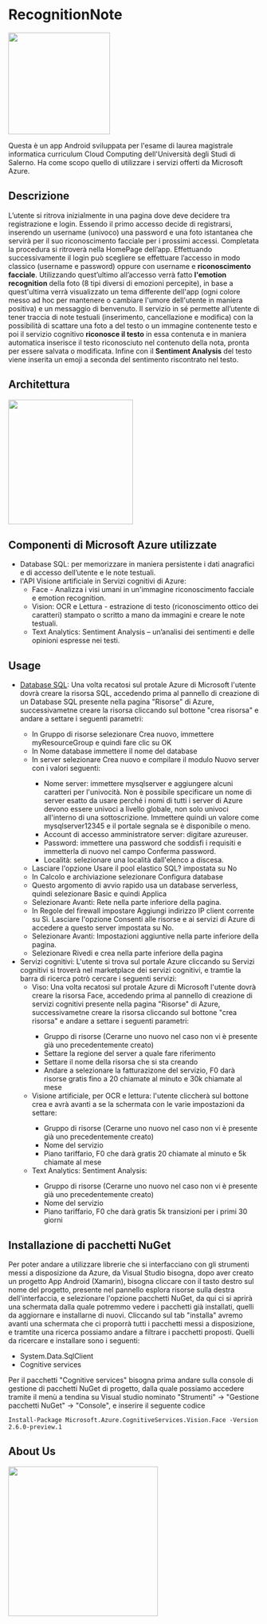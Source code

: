 # RecognitionNote

<img align="center" height="204" src="https://github.com/mario-santoro/FaceUnlockVocalNote/blob/master/immagini/icona cloud.png" >

Questa è un app Android sviluppata per l'esame di laurea magistrale informatica curriculum Cloud Computing dell'Università degli Studi di Salerno.
Ha come scopo quello di utilizzare i servizi offerti da Microsoft Azure. 

## Descrizione
L’utente si ritrova inizialmente in una pagina dove deve decidere tra registrazione e login. Essendo il primo accesso decide di registrarsi, inserendo un username (univoco) una password e una foto istantanea che servirà per il suo riconoscimento facciale per i prossimi accessi. Completata la procedura si ritroverà nella HomePage dell’app.
Effettuando successivamente il login può scegliere se effettuare l’accesso in modo classico (username e password) oppure con username e <b>riconoscimento facciale</b>. Utilizzando quest’ultimo all’accesso verrà fatto <b>l'emotion recognition</b> della foto (8 tipi diversi di emozioni percepite), in base a quest'ultima verrà visualizzato un tema differente dell'app (ogni colore messo ad hoc per mantenere o cambiare l'umore dell'utente in maniera positiva) e un messaggio di benvenuto. 
Il servizio in sé permette all’utente di tener traccia di note testuali (inserimento, cancellazione e modifica) con la possibilità di scattare una foto a del testo o un immagine contenente testo e poi il servizio cognitivo <b>riconosce il testo</b> in essa contenuta e in maniera automatica inserisce il testo riconosciuto nel contenuto della nota, pronta per essere salvata o modificata. Infine con il <b>Sentiment Analysis</b> del testo viene inserita un emoji a seconda del sentimento riscontrato nel testo.

## Architettura
<img align="center" height="250" src="https://github.com/mario-santoro/RecognitionNote/blob/master/immagini/architettura.jpg?raw=true" >

## Componenti di Microsoft Azure utilizzate 
 <ul>
	<li>Database SQL: per memorizzare in maniera persistente i dati anagrafici e di accesso dell’utente e le note testuali.</li>
	<li>l'API Visione artificiale in Servizi cognitivi di Azure: 
	<ul>
		<li>Face - Analizza i visi umani in un'immagine riconoscimento facciale e emotion recognition.</li>
		<li>Vision: OCR e Lettura - estrazione di testo (riconoscimento ottico dei caratteri) stampato o scritto a mano da immagini e creare le note testuali.</li> 
		<li>Text Analytics: Sentiment Analysis – un’analisi dei sentimenti e delle opinioni espresse nei testi.</li>
	</ul>
</ul>

## Usage
<ul>
	<li><a href="https://docs.microsoft.com/it-it/azure/azure-sql/database/single-database-create-quickstart?tabs=azure-portal">Database SQL</a>:  Una volta recatosi sul protale Azure di Microsoft l'utente dovrà creare la risorsa SQL, accedendo prima al pannello di creazione di un Database SQL presente nella pagina "Risorse" di Azure, successivametne creare la risorsa cliccando sul bottone "crea risorsa" e andare a settare i seguenti parametri: </li>
	<ul>
		<li>In Gruppo di risorse selezionare Crea nuovo, immettere myResourceGroup e quindi fare clic su OK</li>
		<li>In Nome database immettere il nome del database</li>
		<li>In server selezionare Crea nuovo e compilare il modulo Nuovo server con i valori seguenti:</li>
		<ul>
			<li>Nome server: immettere mysqlserver e aggiungere alcuni caratteri per l'univocità. Non è possibile specificare un nome di server esatto da usare perché i nomi di tutti i server di Azure devono essere univoci a livello globale, non solo univoci all'interno di una sottoscrizione. Immettere quindi un valore come mysqlserver12345 e il portale segnala se è disponibile o meno.</li>
			<li>Account di accesso amministratore server: digitare azureuser.</li>
			<li>Password: immettere una password che soddisfi i requisiti e immetterla di nuovo nel campo Conferma password.</li>
			<li>Località: selezionare una località dall'elenco a discesa.</li>
		</ul>
		<li>Lasciare l'opzione Usare il pool elastico SQL? impostata su No</li>
		<li>In Calcolo e archiviazione selezionare Configura database</li>
		<li>Questo argomento di avvio rapido usa un database serverless, quindi selezionare Basic e quindi Applica</li>
		<li>Selezionare Avanti: Rete nella parte inferiore della pagina.</li>
		<li>In Regole del firewall impostare Aggiungi indirizzo IP client corrente su Sì. Lasciare l'opzione Consenti alle risorse e ai servizi di Azure di accedere a questo server impostata su No.
</li>
		<li>Selezionare Avanti: Impostazioni aggiuntive nella parte inferiore della pagina.</li>
		<li>Selezionare Rivedi e crea nella parte inferiore della pagina</li>		
	</ul>
	<li>Servizi cognitivi: L'utente si trova sul portale Azure cliccando su Servizi cognitivi si troverà nel marketplace dei servizi cognitivi, e tramtie la barra di ricerca potrò cercare i seguenti servizi:
	<ul>
		<li>Viso: Una volta recatosi sul protale Azure di Microsoft l'utente dovrà creare la risorsa Face, accedendo prima al pannello di creazione di servizi cognitivi presente nella pagina "Risorse" di Azure, successivametne creare la risorsa cliccando sul bottone "crea risorsa" e andare a settare i seguenti parametri: </li>
		<ul>
			<li>Gruppo di risorse (Cerarne uno nuovo nel caso non vi è presente già uno precedentemente creato)</li>
			<li>Settare la regione del server a quale fare riferimento</li>
			<li>Settare il nome della risorsa che si sta creando</li>
			<li>Andare a selezionare la fatturazizone del servizio, F0 darà risorse gratis fino a 20 chiamate al minuto e 30k chiamate al mese</li>
		</ul>
		<li>Visione artificiale, per OCR e lettura: l'utente cliccherà sul bottone crea e avrà avanti a se la schermata con le varie impostazioni da settare:</li> 
		<ul>
			<li>Gruppo di risorse (Cerarne uno nuovo nel caso non vi è presente già uno precedentemente creato)</li>
			<li>Nome del servizio</li>
			<li>Piano tariffario, F0 che darà gratis 20 chiamate al minuto e 5k chiamate al mese</li>
		</ul>
		<li>Text Analytics: Sentiment Analysis: </li>
		<ul>
			<li>Gruppo di risorse (Cerarne uno nuovo nel caso non vi è presente già uno precedentemente creato)</li>
			<li>Nome del servizio</li>
			<li>Piano tariffario, F0 che darà gratis 5k transizioni per i primi 30 giorni</li>
		</ul>
	</ul>
</ul>

## Installazione di pacchetti NuGet
Per poter andare a utilizzare librerie che si interfacciano con gli strumenti messi a disposizione da Azure, da Visual Studio bisogna, dopo aver creato un progetto App Android (Xamarin), bisogna cliccare con il tasto destro sul nome del progetto, presente nel pannello esplora risorse sulla destra dell'interfaccia, e selezionare l'opzione pacchetti NuGet, da qui ci si aprirà una schermata dalla quale potremmo vedere i pacchetti già installati, quelli da aggiornare e installarne di nuovi. Cliccando sul tab "installa" avremo avanti una schermata che ci proporrà tutti i pacchetti messi a disposizione, e tramtite una ricerca possiamo andare a filtrare i pacchetti proposti. Quelli da ricercare e installare sono i seguenti: 
<ul>
	<li>System.Data.SqlClient</li>
	<li>Cognitive services</li>
</ul>
Per il pacchetti "Cognitive services" bisogna prima andare sulla console di gestione di pacchetti NuGet di progetto, dalla quale possiamo accedere tramite il menù a tendina su Visual studio nominato "Strumenti" -> "Gestione pacchetti NuGet" -> "Console", e inserire il seguente codice 

```console
Install-Package Microsoft.Azure.CognitiveServices.Vision.Face -Version 2.6.0-preview.1
```

## About Us
<img align="center" height="300" src="https://github.com/mario-santoro/FaceUnlockVocalNote/blob/master/immagini/aboutUs.png" >
